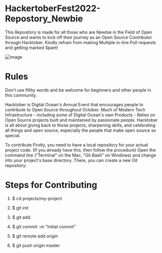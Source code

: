 # HackertoberFest2022-Repostory_Newbie
This Repository is made for all those who are Newbie in the Field of Open Source and wants to kick off their journey as an Open Source Contributor through Hacktober. Kindly refrain from making Multiple in-line Pull requests and getting marked Spam!

![image](https://user-images.githubusercontent.com/83905981/193395333-8f63875b-f578-4371-8376-56279e3bc46f.png)

# Rules

Don't use filthy words and be welcome for beginners and other people in this community.

Hacktober is Digital Ocean's Annual Event that encourages people to contribute to Open Source throughout October. Much of Modern Tech Infrastructure - including some of Digital Ocean's own Products - Relies on Open Source projects built and maintained by passionate people. Hacktober is all about giving back to those projects, sharpening skills, and celebrating all things and open source, especially the people that make open source so special.

To contribute Firstly, you need to have a local repository for your actual project code. (If you already have this, then follow the procedure) Open the command line ("Terminal" on the Mac, "Git Bash" on Windows) and change into your project's base directory. There, you can create a new Git repository:

# Steps for Contributing

1. $ cd projects/my-project

2. $ git init

3. $ git add.

4. $ git commit -m "Initial commit"

5. $ git remote add origin

6. $ git push origin master

